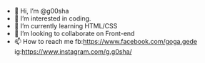 - 👋 Hi, I’m @g00sha
- 👀 I’m interested in coding.
- 🌱 I’m currently learning HTML/CSS
- 💞️ I’m looking to collaborate on Front-end
- 📫 How to reach me fb:https://www.facebook.com/goga.gede ig:https://www.instagram.com/g.g0sha/ 

<!---
g00sha/g00sha is a ✨ special ✨ repository because its `README.md` (this file) appears on your GitHub profile.
You can click the Preview link to take a look at your changes.
--->
